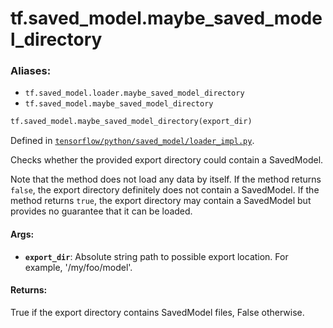 <div itemscope itemtype="http://developers.google.com/ReferenceObject">
<meta itemprop="name" content="tf.saved_model.maybe_saved_model_directory" />
<meta itemprop="path" content="Stable" />
</div>

# tf.saved_model.maybe_saved_model_directory

### Aliases:

* `tf.saved_model.loader.maybe_saved_model_directory`
* `tf.saved_model.maybe_saved_model_directory`

``` python
tf.saved_model.maybe_saved_model_directory(export_dir)
```



Defined in [`tensorflow/python/saved_model/loader_impl.py`](/code/stable/tensorflow/python/saved_model/loader_impl.py).

Checks whether the provided export directory could contain a SavedModel.

Note that the method does not load any data by itself. If the method returns
`false`, the export directory definitely does not contain a SavedModel. If the
method returns `true`, the export directory may contain a SavedModel but
provides no guarantee that it can be loaded.

#### Args:

* <b>`export_dir`</b>: Absolute string path to possible export location. For example,
              '/my/foo/model'.


#### Returns:

True if the export directory contains SavedModel files, False otherwise.